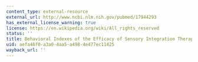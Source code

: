 ```yaml
---
content_type: external-resource
external_url: http://www.ncbi.nlm.nih.gov/pubmed/17944293
has_external_license_warning: true
license: https://en.wikipedia.org/wiki/All_rights_reserved
status: ''
title: Behavioral Indexes of the Efficacy of Sensory Integration Therapy
uid: aefa46f0-a3a0-4aa5-a498-4e477ec11425
wayback_url: ''
---
```


